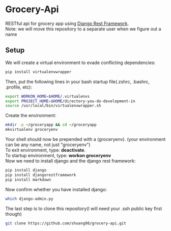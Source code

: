 # Grocery-Api
RESTful api for grocery app using [Django Rest Framework](http://www.django-rest-framework.org/).<br>
Note: we will move this repository to a separate user when we figure out a name
## Setup
We will create a virtual environment to evade conflicting dependencies:
```bash
pip install virtualenvwrapper
```
Then, put the following lines in your bash startup file(.zshrc, .bashrc, .profile, etc):
```bash
export WORKON_HOME=$HOME/.virtualenvs
export PROJECT_HOME=$HOME/directory-you-do-development-in
source /usr/local/bin/virtualenvwrapper.sh
```
Create the environment:
```bash
mkdir -p ~/groceryapp && cd ~/groceryapp
mkvirtualenv groceryenv
```
Your shell should now be prepended with a (groceryenv). (your environment can be any name, not just "groceryenv")<br>
To exit environment, type: <b>deactivate</b>. <br>
To startup environment, type: <b>workon groceryenv</b> <br>
Now we need to install django and the django rest framework:
```bash 
pip install django
pip install djangorestframework
pip install markdown
```
Now confirm whether you have installed django:
```bash
which django-admin.py
```
The last step is to clone this repository(I will need your .ssh public key first though)
```bash
git clone https://github.com/shuang98/grocery-api.git
```
